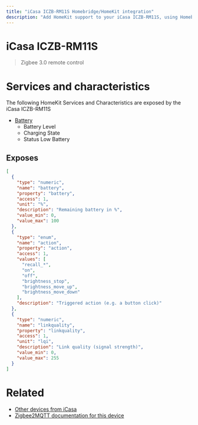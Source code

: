 ```yaml
---
title: "iCasa ICZB-RM11S Homebridge/HomeKit integration"
description: "Add HomeKit support to your iCasa ICZB-RM11S, using Homebridge, Zigbee2MQTT and homebridge-z2m."
---
```

<!---
This file has been GENERATED using src/docgen/docgen.ts
DO NOT EDIT THIS FILE MANUALLY!
-->
# iCasa ICZB-RM11S
> Zigbee 3.0 remote control


# Services and characteristics
The following HomeKit Services and Characteristics are exposed by
the iCasa ICZB-RM11S

* [Battery](../../battery.md)
  * Battery Level
  * Charging State
  * Status Low Battery



## Exposes

```json
[
  {
    "type": "numeric",
    "name": "battery",
    "property": "battery",
    "access": 1,
    "unit": "%",
    "description": "Remaining battery in %",
    "value_min": 0,
    "value_max": 100
  },
  {
    "type": "enum",
    "name": "action",
    "property": "action",
    "access": 1,
    "values": [
      "recall_*",
      "on",
      "off",
      "brightness_stop",
      "brightness_move_up",
      "brightness_move_down"
    ],
    "description": "Triggered action (e.g. a button click)"
  },
  {
    "type": "numeric",
    "name": "linkquality",
    "property": "linkquality",
    "access": 1,
    "unit": "lqi",
    "description": "Link quality (signal strength)",
    "value_min": 0,
    "value_max": 255
  }
]
```

# Related
* [Other devices from iCasa](../index.md#icasa)
* [Zigbee2MQTT documentation for this device](https://www.zigbee2mqtt.io/devices/ICZB-RM11S.html)
